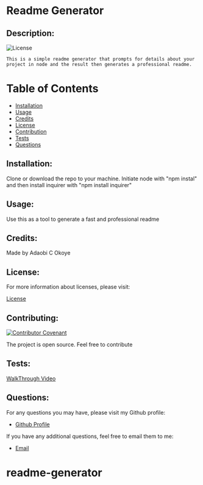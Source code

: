  # Readme Generator

  
  ## Description:

  ![License](https://img.shields.io/badge/License-ISC-blue.svg "License Badge")

    This is a simple readme generator that prompts for details about your project in node and the result then generates a professional readme.


  # Table of Contents

  - [Installation](#installation)
  - [Usage](#usage)
  - [Credits](#credits)
  - [License](#license)
  - [Contribution](#contributing)
  - [Tests](#tests)
  - [Questions](#questions)

  ## Installation:

  Clone or download the repo to your machine. Initiate node with "npm instal" and then install inquirer with "npm install inquirer"


  ## Usage:

  Use this as a tool to generate a fast and professional readme


  ## Credits:

  Made by Adaobi C Okoye


  ## License:

  For more information about licenses, please visit:

  [License](https://opensource.org/licenses/ISC)


  ## Contributing:

  [![Contributor Covenant](https://img.shields.io/badge/Contributor%20Covenant-v2.0%20adopted-ff69b4.svg)](CODE_OF_CONDUCT.md)
  
  The project is open source. Feel free to contribute



  ## Tests:

  [WalkThrough Video](https://www.youtube.com/watch?v=ICwcQ-2agj0)

  
  ## Questions:

  For any questions you may have, please visit my Github profile:
  - [Github Profile](https://github.com/adokoye)

  If you have any additional questions, feel free to email them to me:
  - [Email](adaobicynthia99@gmail.com)
# readme-generator
